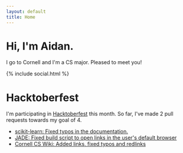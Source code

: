 ```yaml
---
layout: default
title: Home
---
```


<div class="jumbotron">
  <h1 class="display-1">Hi, I'm Aidan.</h1>
  <p class="lead">I go to Cornell and I'm a CS major. Pleased to meet you!</p>

  {% include social.html %}
</div>

# Hacktoberfest

I'm participating in [Hacktoberfest](https://hacktoberfest.digitalocean.com/) this month. So far,
I've made 2 pull requests towards my goal of 4.

- [scikit-learn: Fixed typos in the documentation.](https://github.com/scikit-learn/scikit-learn/pull/9878)
- [JADE: Fixed build script to open links in the user's default browser](https://github.com/6004x/jade/pull/18)
- [Cornell CS Wiki: Added links, fixed typos and redlinks](https://github.com/CornellCSWiki/CornellCSWiki/pull/31)
